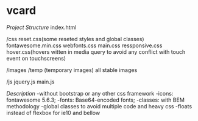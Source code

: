 # vcard
*Project Structure*
index.html

/css
reset.css(some reseted styles and global classes)
fontawesome.min.css
webfonts.css
main.css
ressponsive.css
hover.css(hovers witten in media query to avoid any conflict with touch event on touchscreens)

/images
/temp (temporary images)
all stable images

/js
jquery.js
main.js

*Description*
-without bootstrap or any other css framework
-icons: fontawesome 5.6.3;
-fonts: Base64-encoded fonts;
-classes: with BEM methodology
-global classes to avoid multiple code and heavy css
-floats instead of flexbox for ie10 and bellow
